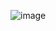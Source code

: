 ![image](https://user-images.githubusercontent.com/110474064/218876171-01977739-22a7-4375-92ab-eae704cb34c1.png)
